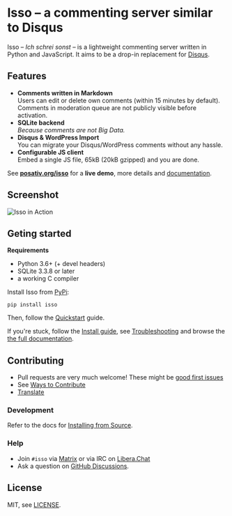 # Isso – a commenting server similar to Disqus

Isso – *Ich schrei sonst* – is a lightweight commenting server written in
Python and JavaScript. It aims to be a drop-in replacement for
[Disqus](http://disqus.com).

## Features

- **Comments written in Markdown**  
  Users can edit or delete own comments (within 15 minutes by default).
  Comments in moderation queue are not publicly visible before activation.
- **SQLite backend**  
  *Because comments are not Big Data.*
- **Disqus & WordPress Import**  
  You can migrate your Disqus/WordPress comments without any hassle.
- **Configurable JS client**  
  Embed a single JS file, 65kB (20kB gzipped) and you are done.

See **[posativ.org/isso](http://posativ.org/isso/)** for a **live demo**, more
details and [documentation](https://posativ.org/isso/docs/).

## Screenshot

![Isso in Action](https://user-images.githubusercontent.com/10212877/167268553-3f30b448-25ff-4850-afef-df2f2e599c93.png)

## Geting started

**Requirements**
- Python 3.6+ (+ devel headers)
- SQLite 3.3.8 or later
- a working C compiler

Install Isso from [PyPi](https://pypi.python.org/pypi/isso/):

```console
pip install isso
```

Then, follow the [Quickstart](https://posativ.org/isso/docs/quickstart/) guide.

If you're stuck, follow the [Install guide](https://posativ.org/isso/docs/install/),
see [Troubleshooting](https://posativ.org/isso/docs/troubleshooting/) and browse
the [the full documentation](https://posativ.org/isso/docs/).

## Contributing
- Pull requests are very much welcome! These might be
  [good first issues](https://github.com/posativ/isso/labels/good-first-issue)
- See [Ways to Contribute](https://posativ.org/isso/contribute/)
- [Translate](https://posativ.org/isso/contribute/#translations)

### Development
<!-- TODO also mention "Development & Testing" section once new docs uploaded -->
Refer to the docs for
[Installing from Source](https://posativ.org/isso/docs/install/#install-from-source).

### Help
- Join `#isso` via [Matrix](https://matrix.to/#/#isso:libera.chat) or via IRC on
  [Libera.Chat](https://libera.chat/)
- Ask a question on [GitHub Discussions](https://github.com/posativ/isso/discussions).

## License
MIT, see [LICENSE](LICENSE).
